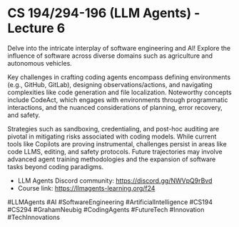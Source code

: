 # CS 194/294-196 (LLM Agents) - Lecture 6 

Delve into the intricate interplay of software engineering and AI! Explore the influence of software across diverse domains such as agriculture and autonomous vehicles.


Key challenges in crafting coding agents encompass defining environments (e.g., GitHub, GitLab), designing observations/actions, and navigating complexities like code generation and file localization. Noteworthy concepts include CodeAct, which engages with environments through programmatic interactions, and the nuanced considerations of planning, error recovery, and safety.


Strategies such as sandboxing, credentialing, and post-hoc auditing are pivotal in mitigating risks associated with coding models. While current tools like Copilots are proving instrumental, challenges persist in areas like code LLMS, editing, and safety protocols. Future trajectories may involve advanced agent training methodologies and the expansion of software tasks beyond coding paradigms.


- LLM Agents Discord community: https://discord.gg/NWVpQ9rBvd
- Course link: https://llmagents-learning.org/f24

#LLMAgents #AI #SoftwareEngineering #ArtificialIntelligence #CS194 #CS294 #GrahamNeubig #CodingAgents #FutureTech #Innovation #TechInnovations
